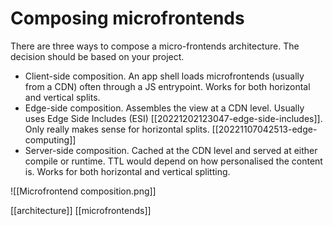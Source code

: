 # Composing microfrontends

There are three ways to compose a micro-frontends architecture. The decision should be based on your project.
- Client-side composition. An app shell loads microfrontends (usually from a CDN) often through a JS entrypoint. Works for both horizontal and vertical splits.
- Edge-side composition. Assembles the view at a CDN level. Usually uses Edge Side Includes (ESI) [[20221202123047-edge-side-includes]]. Only really makes sense for horizontal splits. [[20221107042513-edge-computing]]
- Server-side composition. Cached at the CDN level and served at either compile or runtime. TTL would depend on how personalised the content is. Works for both horizontal and vertical splitting.

![[Microfrontend composition.png]]

[[architecture]]
[[microfrontends]]